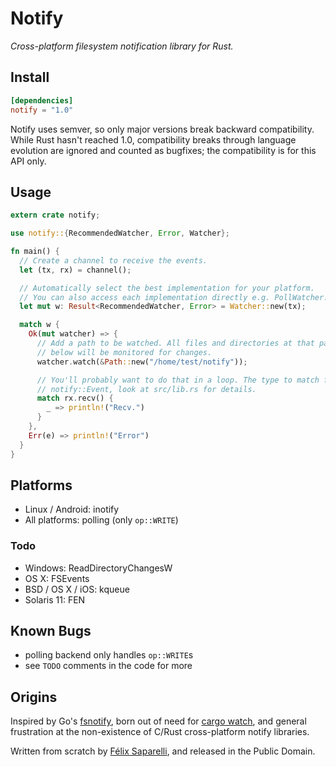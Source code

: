 # Notify

_Cross-platform filesystem notification library for Rust._

## Install

```toml
[dependencies]
notify = "1.0"
```

Notify uses semver, so only major versions break backward compatibility. While
Rust hasn't reached 1.0, compatibility breaks through language evolution are
ignored and counted as bugfixes; the compatibility is for this API only.

## Usage

```rust
extern crate notify;

use notify::{RecommendedWatcher, Error, Watcher};

fn main() {
  // Create a channel to receive the events.
  let (tx, rx) = channel();

  // Automatically select the best implementation for your platform.
  // You can also access each implementation directly e.g. PollWatcher.
  let mut w: Result<RecommendedWatcher, Error> = Watcher::new(tx);

  match w {
    Ok(mut watcher) => {
      // Add a path to be watched. All files and directories at that path and
      // below will be monitored for changes.
      watcher.watch(&Path::new("/home/test/notify"));

      // You'll probably want to do that in a loop. The type to match for is
      // notify::Event, look at src/lib.rs for details.
      match rx.recv() {
        _ => println!("Recv.")
      }
    },
    Err(e) => println!("Error")
  }
}
```

## Platforms

- Linux / Android: inotify
- All platforms: polling (only `op::WRITE`)

### Todo

- Windows: ReadDirectoryChangesW
- OS X: FSEvents
- BSD / OS X / iOS: kqueue
- Solaris 11: FEN

## Known Bugs

- polling backend only handles `op::WRITE`s
- see `TODO` comments in the code for more

## Origins

Inspired by Go's [fsnotify](https://github.com/go-fsnotify/fsnotify), born out
of need for [cargo watch](https://github.com/passcod/cargo-watch), and general
frustration at the non-existence of C/Rust cross-platform notify libraries.

Written from scratch by [Félix Saparelli](https://passcod.name), and released
in the Public Domain.
